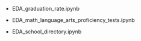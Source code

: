 * EDA_graduation_rate.ipynb

* EDA_math_language_arts_proficiency_tests.ipynb

* EDA_school_directory.ipynb
